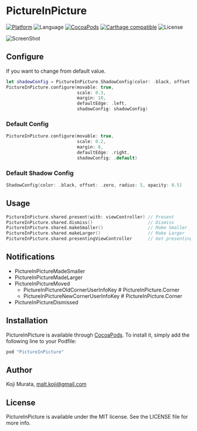 # PictureInPicture

[![Platform](https://img.shields.io/cocoapods/p/PictureInPicture.svg?style=flat)](http://cocoapods.org/pods/PictureInPicture)
![Language](https://img.shields.io/badge/language-Swift%203.1-orange.svg)
[![CocoaPods](https://img.shields.io/cocoapods/v/PictureInPicture.svg?style=flat)](http://cocoapods.org/pods/PictureInPicture)
[![Carthage compatible](https://img.shields.io/badge/Carthage-compatible-4BC51D.svg?style=flat)](https://github.com/Carthage/Carthage)
![License](https://img.shields.io/github/license/malt03/PictureInPicture.svg?style=flat)

![ScreenShot](https://raw.githubusercontent.com/malt03/PictureInPicture/master/README/Screenshot.gif)

## Configure
If you want to change from default value.

```swift
let shadowConfig = PictureInPicture.ShadowConfig(color: .black, offset: .zero, radius: 10, opacity: 1)
PictureInPicture.configure(movable: true,
                           scale: 0.3,
                           margin: 10,
                           defaultEdge: .left,
                           shadowConfig: shadowConfig)
```

### Default Config
```swift
PictureInPicture.configure(movable: true,
                           scale: 0.2,
                           margin: 8,
                           defaultEdge: .right,
                           shadowConfig: .default)
```

### Default Shadow Config
```swift
ShadowConfig(color: .black, offset: .zero, radius: 5, opacity: 0.5)
```

## Usage
```swift
PictureInPicture.shared.present(with: viewController) // Present
PictureInPicture.shared.dismiss()                     // Dismiss
PictureInPicture.shared.makeSmaller()                 // Make Smaller
PictureInPicture.shared.makeLarger()                  // Make Larger
PictureInPicture.shared.presentingViewController      // Get presenting ViewController
```

## Notifications
- PictureInPictureMadeSmaller
- PictureInPictureMadeLarger
- PictureInPictureMoved
  - PictureInPictureOldCornerUserInfoKey # PictureInPicture.Corner
  - PictureInPictureNewCornerUserInfoKey # PictureInPicture.Corner
- PictureInPictureDismissed


## Installation

PictureInPicture is available through [CocoaPods](http://cocoapods.org). To install
it, simply add the following line to your Podfile:

```ruby
pod "PictureInPicture"
```

## Author

Koji Murata, malt.koji@gmail.com

## License

PictureInPicture is available under the MIT license. See the LICENSE file for more info.
